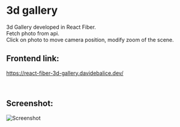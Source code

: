 # 3d gallery

3d Gallery developed in React Fiber.
<br>
Fetch photo from api.
<br>
Click on photo to move camera position, modify zoom of the scene.

## Frontend link:

https://react-fiber-3d-gallery.davidebalice.dev/

<br>

## Screenshot:

![Screenshot](https://www.aroundweb.it/screenshot/gallery3d.jpg)
